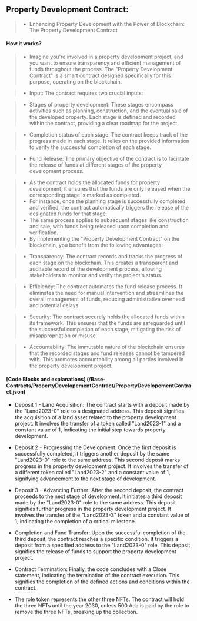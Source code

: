 __<h2>Property Development Contract:</h2>__
>
> - Enhancing Property Development with the Power of Blockchain: The Property Development Contract
>
#### How it works? 
> - Imagine you're involved in a property development project, and you want to ensure transparency and efficient management of funds throughout the process. The "Property Development Contract" is a smart contract designed specifically for this purpose, operating on the blockchain.

> - Input: The contract requires two crucial inputs:

> - Stages of property development: These stages encompass activities such as planning, construction, and the eventual sale of the developed property. Each stage is defined and recorded within the contract, providing a clear roadmap for the project.

> - Completion status of each stage: The contract keeps track of the progress made in each stage. It relies on the provided information to verify the successful completion of each stage.

> - Fund Release: The primary objective of the contract is to facilitate the release of funds at different stages of the property development process.

> - As the contract holds the allocated funds for property development, it ensures that the funds are only released when the corresponding stage is marked as completed.
> - For instance, once the planning stage is successfully completed and verified, the contract automatically triggers the release of the designated funds for that stage.
> - The same process applies to subsequent stages like construction and sale, with funds being released upon completion and verification.
> - By implementing the "Property Development Contract" on the blockchain, you benefit from the following advantages:

> - Transparency: The contract records and tracks the progress of each stage on the blockchain. This creates a transparent and auditable record of the development process, allowing stakeholders to monitor and verify the project's status.

> - Efficiency: The contract automates the fund release process. It eliminates the need for manual intervention and streamlines the overall management of funds, reducing administrative overhead and potential delays.

> - Security: The contract securely holds the allocated funds within its framework. This ensures that the funds are safeguarded until the successful completion of each stage, mitigating the risk of misappropriation or misuse.

> - Accountability: The immutable nature of the blockchain ensures that the recorded stages and fund releases cannot be tampered with. This promotes accountability among all parties involved in the property development project.

#### [Code Blocks and explanations] (/Base-Contracts/PropertyDevelopementContract/PropertyDevelopementContract.json)

- Deposit 1 - Land Acquisition: The contract starts with a deposit made by the "Land2023-0" role to a designated address. This deposit signifies the acquisition of a land asset related to the property development project. It involves the transfer of a token called "Land2023-1" and a constant value of 1, indicating the initial step towards property development.

- Deposit 2 - Progressing the Development: Once the first deposit is successfully completed, it triggers another deposit by the same "Land2023-0" role to the same address. This second deposit marks progress in the property development project. It involves the transfer of a different token called "Land2023-2" and a constant value of 1, signifying advancement to the next stage of development.

- Deposit 3 - Advancing Further: After the second deposit, the contract proceeds to the next stage of development. It initiates a third deposit made by the "Land2023-0" role to the same address. This deposit signifies further progress in the property development project. It involves the transfer of the "Land2023-3" token and a constant value of 1, indicating the completion of a critical milestone.

- Completion and Fund Transfer: Upon the successful completion of the third deposit, the contract reaches a specific condition. It triggers a deposit from a specified address to the "Land2023-0" role. This deposit signifies the release of funds to support the property development project.

- Contract Termination: Finally, the code concludes with a Close statement, indicating the termination of the contract execution. This signifies the completion of the defined actions and conditions within the contract.

- The role token represents the other three NFTs. The contract will hold the three NFTs until the year 2030, unless 500 Ada is paid by the role to remove the three NFTs, breaking up the collection.